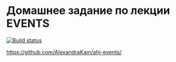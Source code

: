 # Домашнее задание по лекции EVENTS

[![Build status](https://ci.appveyor.com/api/projects/status/uu2xkcwj1vk9noed?svg=true)](https://ci.appveyor.com/project/AlexandraKam/ahj-events)

https://github.com/AlexandraKam/ahj-events/
